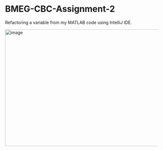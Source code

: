 # BMEG-CBC-Assignment-2
Refactoring a variable from my MATLAB code using IntelliJ IDE.

<img width="2379" height="384" alt="image" src="https://github.com/user-attachments/assets/76162f98-d5e2-4422-abed-fd62f71930e6" />
